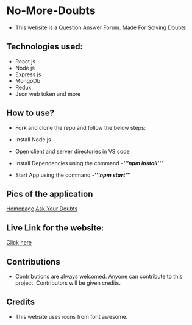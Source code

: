 # No-More-Doubts
- This website is a Question Answer Forum. Made For Solving Doubts 

## Technologies used:

- React js
- Node js
- Express js
- MongoDb
- Redux
- Json web token and more

## How to use?

- Fork and clone the repo and follow the below steps:
- Install Node.js
- Open client and server directories in VS code
- Install Dependencies using the command
  -***'''npm install'''***

- Start App using the command
  -***'''npm start'''***

## Pics of the application

[Homepage]("https://github.com/SearingShot/No-More-Doubts/blob/main/Screenshots/NoMoreDoubts1.jpg")
[Ask Your Doubts]("https://github.com/SearingShot/No-More-Doubts/blob/main/Screenshots/AskPublicQuestion.jpg")

## Live Link for the website:

[Click here](https://no-more-doubts.netlify.app/)

## Contributions

- Contributions are always welcomed. Anyone can contribute to this project. Contributors will be given credits.

## Credits

- This website uses icons from font awesome.
 
